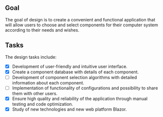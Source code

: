 ## Goal
The goal of design is to create a convenient and functional application that will allow users to choose and select components for their computer system according to their needs and wishes.
## Tasks
The design tasks include:
- [x] Development of user-friendly and intuitive user interface.
- [x] Create a component database with details of each component.
- [ ] Development of component selection algorithms with detailed information about each component.
- [ ] Implementation of functionality of configurations and possibility to share them with other users.
- [x] Ensure high quality and reliability of the application through manual testing and code optimization.
- [x] Study of new technologies and new web platform Blazor.
